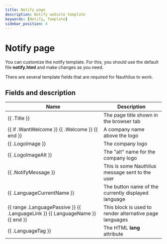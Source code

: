 ```yaml
---
title: Notify page
description: Notify website template
keywords: [Notify, Template]
sidebar_position: 4
---
```

# Notify page

You can customize the notify template. For this, you should use the default file **notify.html** and make changes as you
need.

There are several template fields that are required for Nauthilus to work.

## Fields and description

| Name                                                                                          | Description                                             |
|-----------------------------------------------------------------------------------------------|---------------------------------------------------------|
| \{\{ .Title \}\}                                                                              | The page title shown in the browser tab                 |
| \{\{ if .WantWelcome \}\} \{\{ .Welcome \}\} \{\{ end \}\}                                    | A company name above the logo                           |
| \{\{ .LogoImage \}\}                                                                          | The company logo                                        |
| \{\{ .LogoImageAlt \}\}                                                                       | The "alt" name for the company logo                     |
| \{\{ .NotifyMessage \}\}                                                                      | This is some Nauthilus message sent to the user         |
| \{\{ .LanguageCurrentName \}\}                                                                | The button name of the currently displayed language     |
| \{\{ range .LanguagePassive \}\} \{\{ .LanguageLink \}\} \{\{ LanguageName \}\} \{\{ end \}\} | This block is used to render alternative page languages | 
| \{\{ .LanguageTag \}\}                                                                        | The HTML **lang** attribute                             |
